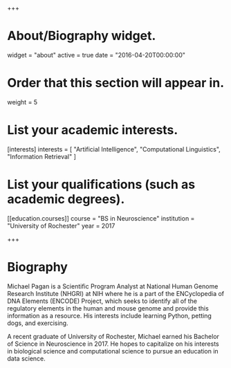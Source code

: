 +++
# About/Biography widget.
widget = "about"
active = true
date = "2016-04-20T00:00:00"

# Order that this section will appear in.
weight = 5

# List your academic interests.
[interests]
  interests = [
    "Artificial Intelligence",
    "Computational Linguistics",
    "Information Retrieval"
  ]

# List your qualifications (such as academic degrees).
[[education.courses]]
  course = "BS in Neuroscience"
  institution = "University of Rochester"
  year = 2017
 
+++

# Biography

Michael Pagan is a Scientific Program Analyst at National Human Genome Research Institute (NHGRI) at NIH where he is a part of the ENCyclopedia of DNA Elements (ENCODE) Project, which seeks to identify all of the regulatory elements in the human and mouse genome and provide this information as a resource. His interests include learning Python, petting dogs, and exercising.

A recent graduate of University of Rochester, Michael earned his Bachelor of Science in Neuroscience in 2017. He hopes to capitalize on his interests in biological science and computational science to pursue an education in data science.
